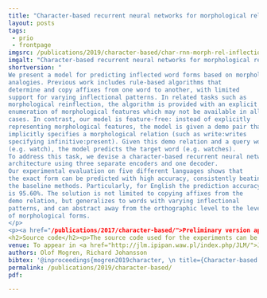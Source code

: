 ```yaml
---
title: "Character-based recurrent neural networks for morphological relational reasoning"
layout: posts
tags:
 - prio
 - frontpage
imgsrc: /publications/2019/character-based/char-rnn-morph-rel-inflection-tall-narrow.svg
imgalt: "Character-based recurrent neural networks for morphological relational reasoning. The <em>FC relation</em> layer is connected to an auxilliary output layer, trained to predict a label for the current type of relation. The final output is generated by the <em>Decoder RNN</em>."
shortversion: "
We present a model for predicting inflected word forms based on morphological 
analogies. Previous work includes rule-based algorithms that
determine and copy affixes from one word to another, with limited
support for varying inflectional patterns. In related tasks such as 
morphological reinflection, the algorithm is provided with an explicit 
enumeration of morphological features which may not be available in all
cases. In contrast, our model is feature-free: instead of explicitly 
representing morphological features, the model is given a demo pair that
implicitly specifies a morphological relation (such as write:writes 
specifying infinitive:present). Given this demo relation and a query word
(e.g. watch), the model predicts the target word (e.g. watches).
To address this task, we devise a character-based recurrent neural network
architecture using three separate encoders and one decoder.
Our experimental evaluation on five different languages shows that
the exact form can be predicted with high accuracy, consistently beating 
the baseline methods. Particularly, for English the prediction accuracy 
is 95.60%. The solution is not limited to copying affixes from the
demo relation, but generalizes to words with varying inflectional
patterns, and can abstract away from the orthographic level to the level
of morphological forms.
</p>
<p><a href="/publications/2017/character-based/">Preliminary version appeared in Subword & Character Level Models in NLP (SCLeM) workshop at EMNLP 2017 in Copenhagen, Denmark, September 7</a>.</p>
<h2>Source code</h2><p>The source code used for the experiments can be downloaded from <a href=\"https://github.com/olofmogren/char-rnn-wordrelations\">https://github.com/olofmogren/char-rnn-wordrelations</a>.</p>"
venue: To appear in <a href="http://jlm.ipipan.waw.pl/index.php/JLM/">Journal of language modelling</a>.
authors: Olof Mogren, Richard Johansson
bibtex: '@inproceedings{mogren2019character, \n title={Character-based recurrent neural networks for morphological relational reasoning}, \n author={Olof Mogren and Richard Johansson}, \n booktitle={Journal of Language Modelling}, \n year={2019}}'
permalink: /publications/2019/character-based/
pdf: 

---
```

